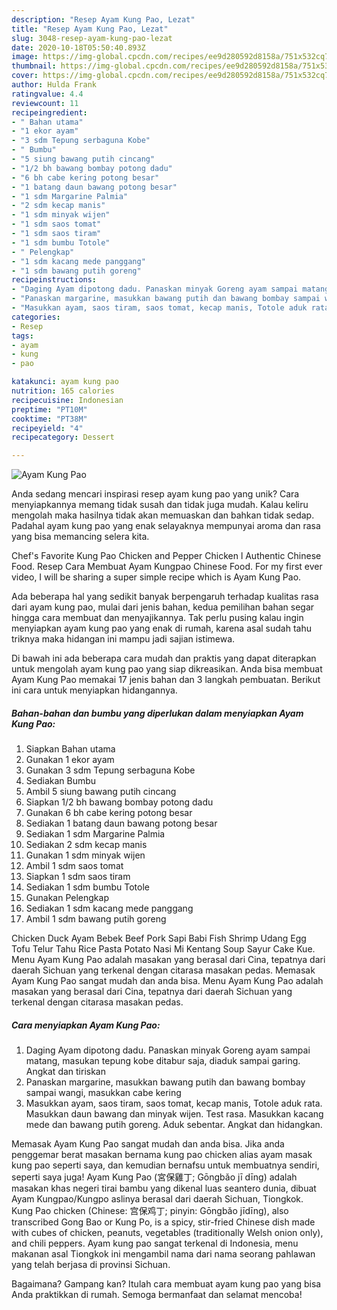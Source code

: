 ```yaml
---
description: "Resep Ayam Kung Pao, Lezat"
title: "Resep Ayam Kung Pao, Lezat"
slug: 3048-resep-ayam-kung-pao-lezat
date: 2020-10-18T05:50:40.893Z
image: https://img-global.cpcdn.com/recipes/ee9d280592d8158a/751x532cq70/ayam-kung-pao-foto-resep-utama.jpg
thumbnail: https://img-global.cpcdn.com/recipes/ee9d280592d8158a/751x532cq70/ayam-kung-pao-foto-resep-utama.jpg
cover: https://img-global.cpcdn.com/recipes/ee9d280592d8158a/751x532cq70/ayam-kung-pao-foto-resep-utama.jpg
author: Hulda Frank
ratingvalue: 4.4
reviewcount: 11
recipeingredient:
- " Bahan utama"
- "1 ekor ayam"
- "3 sdm Tepung serbaguna Kobe"
- " Bumbu"
- "5 siung bawang putih cincang"
- "1/2 bh bawang bombay potong dadu"
- "6 bh cabe kering potong besar"
- "1 batang daun bawang potong besar"
- "1 sdm Margarine Palmia"
- "2 sdm kecap manis"
- "1 sdm minyak wijen"
- "1 sdm saos tomat"
- "1 sdm saos tiram"
- "1 sdm bumbu Totole"
- " Pelengkap"
- "1 sdm kacang mede panggang"
- "1 sdm bawang putih goreng"
recipeinstructions:
- "Daging Ayam dipotong dadu. Panaskan minyak Goreng ayam sampai matang, masukan tepung kobe ditabur saja, diaduk sampai garing. Angkat dan tiriskan"
- "Panaskan margarine, masukkan bawang putih dan bawang bombay sampai wangi, masukkan cabe kering"
- "Masukkan ayam, saos tiram, saos tomat, kecap manis, Totole aduk rata. Masukkan daun bawang dan minyak wijen. Test rasa. Masukkan kacang mede dan bawang putih goreng. Aduk sebentar. Angkat dan hidangkan."
categories:
- Resep
tags:
- ayam
- kung
- pao

katakunci: ayam kung pao 
nutrition: 165 calories
recipecuisine: Indonesian
preptime: "PT10M"
cooktime: "PT38M"
recipeyield: "4"
recipecategory: Dessert

---
```



![Ayam Kung Pao](https://img-global.cpcdn.com/recipes/ee9d280592d8158a/751x532cq70/ayam-kung-pao-foto-resep-utama.jpg)

Anda sedang mencari inspirasi resep ayam kung pao yang unik? Cara menyiapkannya memang tidak susah dan tidak juga mudah. Kalau keliru mengolah maka hasilnya tidak akan memuaskan dan bahkan tidak sedap. Padahal ayam kung pao yang enak selayaknya mempunyai aroma dan rasa yang bisa memancing selera kita.

Chef&#39;s Favorite Kung Pao Chicken and Pepper Chicken l Authentic Chinese Food. Resep Cara Membuat Ayam Kungpao Chinese Food. For my first ever video, I will be sharing a super simple recipe which is Ayam Kung Pao.

Ada beberapa hal yang sedikit banyak berpengaruh terhadap kualitas rasa dari ayam kung pao, mulai dari jenis bahan, kedua pemilihan bahan segar hingga cara membuat dan menyajikannya. Tak perlu pusing kalau ingin menyiapkan ayam kung pao yang enak di rumah, karena asal sudah tahu triknya maka hidangan ini mampu jadi sajian istimewa.


Di bawah ini ada beberapa cara mudah dan praktis yang dapat diterapkan untuk mengolah ayam kung pao yang siap dikreasikan. Anda bisa membuat Ayam Kung Pao memakai 17 jenis bahan dan 3 langkah pembuatan. Berikut ini cara untuk menyiapkan hidangannya.

<!--inarticleads1-->

##### Bahan-bahan dan bumbu yang diperlukan dalam menyiapkan Ayam Kung Pao:

1. Siapkan  Bahan utama
1. Gunakan 1 ekor ayam
1. Gunakan 3 sdm Tepung serbaguna Kobe
1. Sediakan  Bumbu
1. Ambil 5 siung bawang putih cincang
1. Siapkan 1/2 bh bawang bombay potong dadu
1. Gunakan 6 bh cabe kering potong besar
1. Sediakan 1 batang daun bawang potong besar
1. Sediakan 1 sdm Margarine Palmia
1. Sediakan 2 sdm kecap manis
1. Gunakan 1 sdm minyak wijen
1. Ambil 1 sdm saos tomat
1. Siapkan 1 sdm saos tiram
1. Sediakan 1 sdm bumbu Totole
1. Gunakan  Pelengkap
1. Sediakan 1 sdm kacang mede panggang
1. Ambil 1 sdm bawang putih goreng


Chicken Duck Ayam Bebek Beef Pork Sapi Babi Fish Shrimp Udang Egg Tofu Telur Tahu Rice Pasta Potato Nasi Mi Kentang Soup Sayur Cake Kue. Menu Ayam Kung Pao adalah masakan yang berasal dari Cina, tepatnya dari daerah Sichuan yang terkenal dengan citarasa masakan pedas. Memasak Ayam Kung Pao sangat mudah dan anda bisa. Menu Ayam Kung Pao adalah masakan yang berasal dari Cina, tepatnya dari daerah Sichuan yang terkenal dengan citarasa masakan pedas. 

<!--inarticleads2-->

##### Cara menyiapkan Ayam Kung Pao:

1. Daging Ayam dipotong dadu. Panaskan minyak Goreng ayam sampai matang, masukan tepung kobe ditabur saja, diaduk sampai garing. Angkat dan tiriskan
1. Panaskan margarine, masukkan bawang putih dan bawang bombay sampai wangi, masukkan cabe kering
1. Masukkan ayam, saos tiram, saos tomat, kecap manis, Totole aduk rata. Masukkan daun bawang dan minyak wijen. Test rasa. Masukkan kacang mede dan bawang putih goreng. Aduk sebentar. Angkat dan hidangkan.


Memasak Ayam Kung Pao sangat mudah dan anda bisa. Jika anda penggemar berat masakan bernama kung pao chicken alias ayam masak kung pao seperti saya, dan kemudian bernafsu untuk membuatnya sendiri, seperti saya juga! Ayam Kung Pao (宮保雞丁; Gōngbǎo jī dīng) adalah masakan khas negeri tirai bambu yang dikenal luas seantero dunia, dibuat Ayam Kungpao/Kungpo aslinya berasal dari daerah Sichuan, Tiongkok. Kung Pao chicken (Chinese: 宫保鸡丁; pinyin: Gōngbǎo jīdīng), also transcribed Gong Bao or Kung Po, is a spicy, stir-fried Chinese dish made with cubes of chicken, peanuts, vegetables (traditionally Welsh onion only), and chili peppers. Ayam kung pao sangat terkenal di Indonesia, menu makanan asal Tiongkok ini mengambil nama dari nama seorang pahlawan yang telah berjasa di provinsi Sichuan. 

Bagaimana? Gampang kan? Itulah cara membuat ayam kung pao yang bisa Anda praktikkan di rumah. Semoga bermanfaat dan selamat mencoba!
